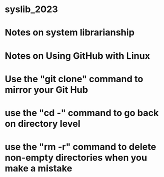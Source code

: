 # syslib_2023
# Notes on system librarianship 
# Notes on Using GitHub with Linux
# Use the "git clone" command to mirror your Git Hub
# use the "cd -" command to go back on directory level 
# use the "rm -r" command to delete non-empty directories when you make a mistake
